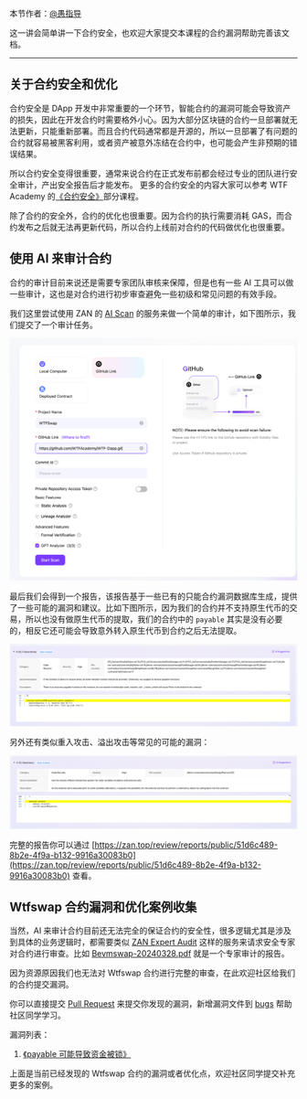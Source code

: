本节作者：[@愚指导](https://x.com/yudao1024)

这一讲会简单讲一下合约安全，也欢迎大家提交本课程的合约漏洞帮助完善该文档。

---

## 关于合约安全和优化

合约安全是 DApp 开发中非常重要的一个环节，智能合约的漏洞可能会导致资产的损失，因此在开发合约时需要格外小心。因为大部分区块链的合约一旦部署就无法更新，只能重新部署。而且合约代码通常都是开源的，所以一旦部署了有问题的合约就容易被黑客利用，或者资产被意外冻结在合约中，也可能会产生非预期的错误结果。

所以合约安全变得很重要，通常来说合约在正式发布前都会经过专业的团队进行安全审计，产出安全报告后才能发布。
更多的合约安全的内容大家可以参考 WTF Academy 的[《合约安全》](https://github.com/AmazingAng/WTF-Solidity?tab=readme-ov-file#%E5%90%88%E7%BA%A6%E5%AE%89%E5%85%A8)部分课程。

除了合约的安全外，合约的优化也很重要。因为合约的执行需要消耗 GAS，而合约发布之后就无法再更新代码，所以合约上线前对合约的代码做优化也很重要。

## 使用 AI 来审计合约

合约的审计目前来说还是需要专家团队审核来保障，但是也有一些 AI 工具可以做一些审计，这也是对合约进行初步审查避免一些初级和常见问题的有效手段。

我们这里尝试使用 ZAN 的 [AI Scan](https://zan.top/cn/home/ai-scan) 的服务来做一个简单的审计，如下图所示，我们提交了一个审计任务。

![AI Scan](./img/aiscan.png)

最后我们会得到一个报告，该报告基于一些已有的只能合约漏洞数据库生成，提供了一些可能的漏洞和建议。比如下图所示，因为我们的合约并不支持原生代币的交易，所以也没有做原生代币的提取，我们的合约中的 `payable` 其实是没有必要的，相反它还可能会导致意外转入原生代币到合约之后无法提取。

![AI Scan](./img/payable.png)

另外还有类似重入攻击、溢出攻击等常见的可能的漏洞：

![Reentrancy](./img/reentrancy.png)

完整的报告你可以通过 [https://zan.top/review/reports/public/51d6c489-8b2e-4f9a-b132-9916a30083b0](https://zan.top/review/reports/public/51d6c489-8b2e-4f9a-b132-9916a30083b0) 查看。

## Wtfswap 合约漏洞和优化案例收集

当然，AI 来审计合约目前还无法完全的保证合约的安全性，很多逻辑尤其是涉及到具体的业务逻辑时，都需要类似 [ZAN Expert Audit](https://zan.top/home/expert-audit) 这样的服务来请求安全专家对合约进行审查。比如 [Bevmswap-20240328.pdf](https://mdn.alipayobjects.com/huamei_hsbbrh/afts/file/A*hU0NTIk3I-4AAAAAAAAAAAAADiOMAQ/Bevmswap-20240328.pdf) 就是一个专家审计的报告。

因为资源原因我们也无法对 Wtfswap 合约进行完整的审查，在此欢迎社区给我们的合约提交漏洞。

你可以直接提交 [Pull Request](https://github.com/WTFAcademy/WTF-Dapp/pulls) 来提交你发现的漏洞，新增漏洞文件到 [bugs](./bugs/) 帮助社区同学学习。

漏洞列表：

1. [《payable 可能导致资金被锁》](./bugs/001.md)

上面是当前已经发现的 Wtfswap 合约的漏洞或者优化点，欢迎社区同学提交补充更多的案例。

